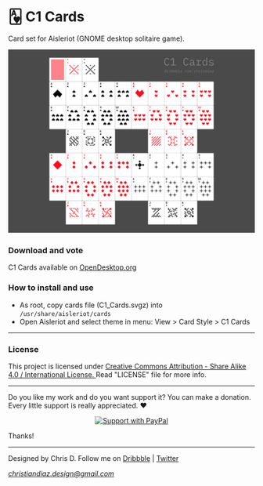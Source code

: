 # 🂱 C1 Cards
Card set for Aisleriot (GNOME desktop solitaire game).

![C1 Cards](https://github.com/heychrisd/C1-Cards/blob/master/C1-Cards-Preview.png)

### Download and vote

C1 Cards available on [OpenDesktop.org](https://www.opendesktop.org/u/dchris/)

### How to install and use

* As root, copy cards file (C1_Cards.svgz) into `/usr/share/aisleriot/cards`
* Open Aisleriot and select theme in menu: View > Card Style > C1 Cards

---

### License

This project is licensed under [Creative Commons Attribution - Share Alike 4.0 / International License. ](https://creativecommons.org/licenses/by-sa/4.0/legalcode)
Read "LICENSE" file for more info.

---

Do you like my work and do you want support it? You can make a donation. Every little support is really appreciated. :heart:

<p align="center">
  <a href="https://www.paypal.me/ChrisDiaz" target="_blank"><img src="https://i.ibb.co/dpvHPb4/Support-Pay-Pal.png" title="Support with PayPal"></a>
</p>

Thanks!

---

Designed by Chris D. Follow me on [Dribbble](https://dribbble.com/chrisdiaz) | [Twitter](https://twitter.com/hey_chris_d)

*christiandiaz.design@gmail.com*
